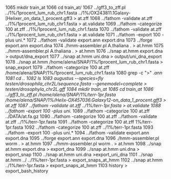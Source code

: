  1065  mkdir train_at
 1066  cd train_at/
 1067  ../gff3_to_zff.pl ../1%/1procent_lum_rub_chr1.fasta ../1%/OX243811.1Galaxy-\[Helixer_on_data_1_procent.gff3  > at.zff
 1068  ../fathom -validate at.zff  ../1%/1procent_lum_rub_chr1.fasta > at.validate
 1069  ../fathom -categorize 100 at.zff   ../1%/1procent_lum_rub_chr1.fasta
 1070  ../fathom -validate at.zff  ../1%/1procent_lum_rub_chr1.fasta > at.validate
 1071  ../fathom -export 100 -plus uni.*
 1072  ../fathom -validate export.ann export.dna
 1073  ../forge export.ann export.dna
 1074  ./hmm-assembler.pl A.thaliana . > at.hmm
 1075  ../hmm-assembler.pl A.thaliana . > at.hmm
 1076  ../snap at.hmm export.dna > output/dna_export
 1077  ../snap at.hmm uni.dna > output/uni_dna_export
 1078  ../snap at.hmm  /home/alena/SNAP/1%/1procent_lum_rub_chr1.fasta > snap_export
 1079  ../fathom -categorize 100 at.zff  /home/alena/SNAP/1%/1procent_lum_rub_chr1.fasta
 1080  grep -c ">" *.ann
 1081  cd ..
 1082  ls
 1083  augustus  --species=fly  testen/drosophila_chr2L/sequence.fasta  --genemodel=complete > testen/drosophyla_chr2L.gff
 1084  mkdir train_at
 1085  cd train_at
 1086  ../gff3_to_zff.pl     /home/alena/SNAP/1%/terr-1pr.fasta   /home/alena/SNAP/1%/Helix-OX457036.Galaxy12-on_data_1_procent.gff3   > at.zff
 1087  ../fathom -validate at.zff ../1%/terr-1pr.fasta    > at.validate
 1088  ../fathom -export 100 -plus uni.*
 1089  ../fathom -categorize 100 at.zff ../DATA/at.fa.gz
 1090  ../fathom -categorize 100 at.zff ../fathom -validate at.zff ../1%/terr-1pr.fasta
 1091  ../fathom -categorize 100 at.zff   1%/terr-1pr.fasta
 1092  ../fathom -categorize 100 at.zff  ../1%/terr-1pr.fasta
 1093  ../fathom -export 100 -plus uni.*
 1094  ../fathom -validate export.ann export.dna
 1095  ../forge export.ann export.dna
 1096  ./hmm-assembler.pl worm . > at.hmm
 1097  ../hmm-assembler.pl worm . > at.hmm
 1098  ../snap at.hmm export.dna > export_dna
 1099  ../snap at.hmm uni.dna > export_snap
 1100  ../snap at.hmm uni.dna >export_uni_dna
 1101  ../snap at.hmm ../  ../1%/terr-1pr.fasta  > export_snaps_at_hmm
 1102  ../snap at.hmm  ../1%/terr-1pr.fasta  > export_snaps_at_hmm
 1103  history > export_bash_history
